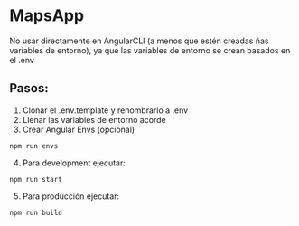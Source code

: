 # MapsApp

No usar directamente en AngularCLI (a menos que estén creadas ñas variables de entorno), ya que las variables de entorno se crean basados en el .env


## Pasos: 

1. Clonar el .env.template y renombrarlo a .env
2. Llenar las variables de entorno acorde
3. Crear Angular Envs (opcional)

```
npm run envs
```

4. Para development ejecutar:
```
npm run start
```

5. Para producción ejecutar:
```
npm run build
```
